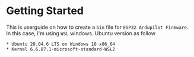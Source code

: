 # Getting Started

This is userguide on how to create a `bin` file for `ESP32 Ardupilot Firmware`. In this case,
i'm using `WSL` windows.
Ubuntu version as follow
```
* Ubuntu 20.04.6 LTS on Windows 10 x86_64
* Kernel 6.6.87.1-microsoft-standard-WSL2
```
